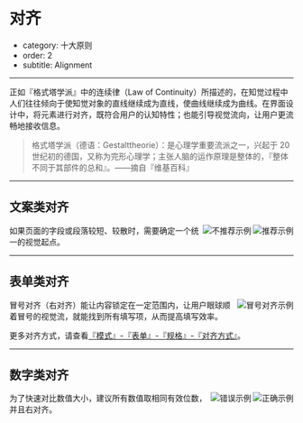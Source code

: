 # 对齐

- category: 十大原则
- order: 2
- subtitle: Alignment

---

正如『格式塔学派』中的连续律（Law of Continuity）所描述的，在知觉过程中人们往往倾向于使知觉对象的直线继续成为直线，使曲线继续成为曲线。在界面设计中，将元素进行对齐，既符合用户的认知特性；也能引导视觉流向，让用户更流畅地接收信息。

> 格式塔学派（德语：Gestalttheorie）：是心理学重要流派之一，兴起于 20 世纪初的德国，又称为完形心理学；主张人脑的运作原理是整体的，『整体不同于其部件的总和』。——摘自『维基百科』

---

## 文案类对齐

<img class="preview-img" align="right" alt="推荐示例" description="标题和正文左对齐，使用了一个视觉起点。" good src="https://os.alipayobjects.com/rmsportal/halNrWDrYoFPYzC.png">
<img class="preview-img" align="right" alt="不推荐示例" description="标题和正文使用了两个视觉起点，不推荐该种对齐方式，除非刻意强调两者区别。" bad src="https://os.alipayobjects.com/rmsportal/WBHYfadyasYcEIN.png">

如果页面的字段或段落较短、较散时，需要确定一个统一的视觉起点。

---

## 表单类对齐

<img class="preview-img" noPadding align="right" alt="冒号对齐示例" src="https://os.alipayobjects.com/rmsportal/ZRZQGhrTKBJUJYd.png">

冒号对齐（右对齐）能让内容锁定在一定范围内，让用户眼球顺着冒号的视觉流，就能找到所有填写项，从而提高填写效率。

更多对齐方式，请查看[『模式』-『表单』-『规格』-『对齐方式』](../pattern/form#对齐方式)。

---

## 数字类对齐

<img class="preview-img" align="right" alt="正确示例" good src="https://os.alipayobjects.com/rmsportal/hCSQTEmahFyQcWk.png">
<img class="preview-img" align="right" alt="错误示例" bad src="https://os.alipayobjects.com/rmsportal/FDjScmPlWFPxkxL.png">

为了快速对比数值大小，建议所有数值取相同有效位数，并且右对齐。
